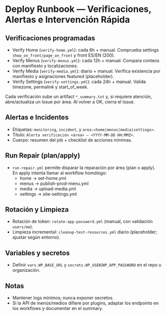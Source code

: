 # Deploy Runbook — Verificaciones, Alertas e Intervención Rápida

## Verificaciones programadas
- Verify Home (`verify-home.yml`): cada 6h + manual. Comprueba settings `show_on_front/page_on_front` y front ES/EN (200).
- Verify Menus (`verify-menus.yml`): cada 12h + manual. Compara conteos con manifiesto y localizaciones.
- Verify Media (`verify-media.yml`): diario + manual. Verifica existencia por manifiesto y asignaciones featured (placeholder).
- Verify Settings (`verify-settings.yml`): cada 24h + manual. Valida timezone, permalink y start_of_week.

Cada verificación sube un artifact `*_summary.txt` y, si requiere atención, abre/actualiza un Issue por área. Al volver a OK, cierra el Issue.

## Alertas e Incidentes
- Etiquetas: `monitoring`, `incident`, y `area:<home|menus|media|settings>`.
- Título: `Alerta verificación <área> — <YYYY-MM-DD HH:MMZ>`.
- Cuerpo: resumen del job + checklist de acciones mínimas.

## Run Repair (plan/apply)
- `run-repair.yml` permite disparar la reparación por área (plan o apply). En apply intenta llamar al workflow homólogo:
  - home → set-home.yml
  - menus → publish-prod-menu.yml
  - media → upload-media.yml
  - settings → site-settings.yml

## Rotación y Limpieza
- Rotación de token: `rotate-app-password.yml` (manual, con validación `users/me`).
- Limpieza incremental: `cleanup-test-resources.yml` diario (placeholder; ajustar según entorno).

## Variables y secretos
- Definir `vars.WP_BASE_URL` y `secrets.WP_USER`/`WP_APP_PASSWORD` en el repo u organización.

## Notas
- Mantener logs mínimos; nunca exponer secretos.
- Si la API de menús/medios difiere por plugins, adaptar los endpoints en los workflows y documentar en el summary.
